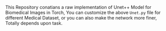 This Repository conatians a raw implementation of Unet++ Model for Biomedical Images in Torch, You can customize the above ```Unet.py``` file for different Medical Dataset, or you can also make the network more finer, Totally depends upon task.
